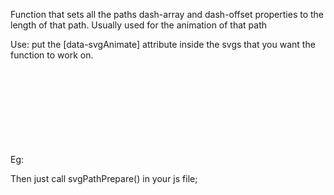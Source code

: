 Function that sets all the paths dash-array and dash-offset properties to the length of that path. Usually used for the animation of that path

Use: put the [data-svgAnimate] attribute inside the svgs that you want the function to work on.

Eg: <svg class="your-class" data-svgAnimate>...</svg>

Then just call svgPathPrepare() in your js file;